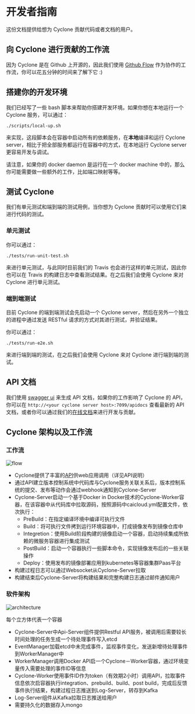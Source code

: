 # 开发者指南

这份文档提供给想为 Cyclone 贡献代码或者文档的用户。

## 向 Cyclone 进行贡献的工作流

因为 Cyclone 是在 Github 上开源的，因此我们使用 [Github Flow](https://guides.github.com/introduction/flow/) 作为协作的工作流，你可以花五分钟的时间来了解下它 :)

## 搭建你的开发环境

我们已经写了一些 bash 脚本来帮助你搭建开发环境。如果你想在本地运行一个 Cyclone 服务，可以通过：

```shell
./scripts/local-up.sh
```

来实现，这段脚本会在容器中启动所有的依赖服务，在**本地**编译和运行 Cyclone server，相比于把全部服务都运行在容器中的方式，在本地运行 Cyclone server 更容易开发与调试。

请注意，如果你的 docker daemon 是运行在一个 docker machine 中的，那么你可能需要做一些额外的工作，比如端口映射等等。

## 测试 Cyclone

我们有单元测试和端到端的测试用例，当你想为 Cyclone 贡献时可以使用它们来进行代码的测试。

### 单元测试

你可以通过：

```shell
./tests/run-unit-test.sh
```

来进行单元测试，与此同时目前我们的 Travis 也会进行这样的单元测试，因此你也可以在 Travis 的构建日志中查看测试结果。在之后我们会使用 Cyclone 来对 Cyclone 进行单元测试。

### 端到端测试

目前 Cyclone 的端到端测试会先启动一个 Cyclone server，然后在另外一个独立的进程中通过发送 RESTful 请求的方式对其进行测试，并验证结果。

你可以通过：

```shell
./tests/run-e2e.sh
```

来进行端到端的测试，在之后我们会使用 Cyclone 来对 Cyclone 进行端到端的测试。

## API 文档

我们使用 [swagger ui](https://github.com/swagger-api/swagger-ui) 来生成 API 文档，如果你的工作影响了 Cyclone 的 API，你可以在 `http://<your cyclone server host>:7099/apidocs` 查看最新的 API 文档，或者你可以通过我们的[在线文档](http://118.193.142.27:7099/apidocs/)来进行开发与贡献。

## Cyclone 架构以及工作流

### 工作流

![flow](flow.png)

- Cyclone提供了丰富的[API](http://118.193.142.27:7099/apidocs/)供web应用调用（详见API说明）
- 通过API建立版本控制系统中代码库与Cyclone服务关联关系后，版本控制系统的提交、发布等动作会通过webhook通知到Cyclone-Server
- Cyclone-Server启动一个基于Docker in Docker技术的Cyclone-Worker容器，在该容器中从代码库中拉取源码，按照源码中caicloud.yml配置文件，依次执行：
  - PreBuild：在指定编译环境中编译可执行文件
  - Build：将可执行文件拷到运行环境容器中，打成镜像发布到镜像仓库中
  - Integretion：使用Build阶段构建的镜像启动一个容器，启动持续集成所依赖的微服务容器进行集成测试
  - PostBuild：启动一个容器执行一些脚本命令，实现镜像发布后的一些关联操作
  - Deploy：使用发布的镜像部署应用到kubernetes等容器集群Paas平台
- 构建过程日志可以通过Websocket从Cyclone-Server拉取
- 构建结束后Cyclone-Server将构建结果和完整构建日志通过邮件通知用户

### 软件架构

![architecture](architecture.png)

每个立方体代表一个容器

- Cyclone-Server中Api-Server组件提供Restful API服务，被调用后需要较长时间处理的任务生成一个待处理事件写入etcd
- EventManager加载etcd中未完成事件，监视事件变化，发送新增待处理事件到WorkerManager中
- WorkerManager调用Docker API启一个Cyclone－Worker容器，通过环境变量传入需要处理的事件ID等信息
- Cyclone-Worker使用事件ID作为token（有效期2小时）调用API，拉取事件信息依次启容器执行integration、prebuild、build、post build，完成后反馈事件执行结果，构建过程日志推送到Log-Server，转存到Kafka
- Log-Server组件从Kafka拉取日志推送给用户
- 需要持久化的数据存入mongo
